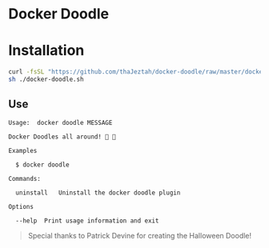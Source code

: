 # Docker Doodle

# Installation

```bash
curl -fsSL "https://github.com/thaJeztah/docker-doodle/raw/master/docker-doodle.sh" -o ./docker-doodle.sh
sh ./docker-doodle.sh
```

## Use

```console
Usage:	docker doodle MESSAGE

Docker Doodles all around! 🐳 🎃

Examples

  $ docker doodle

Commands:

  uninstall   Uninstall the docker doodle plugin

Options

  --help  Print usage information and exit

```


> Special thanks to Patrick Devine for creating the Halloween Doodle!

